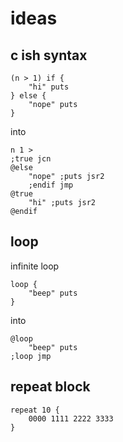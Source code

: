 # ideas

## c ish syntax

    (n > 1) if {
        "hi" puts
    } else {
        "nope" puts
    }

into

    n 1 >
    ;true jcn
    @else
        "nope" ;puts jsr2
        ;endif jmp
    @true
        "hi" ;puts jsr2
    @endif

## loop

infinite loop

    loop {
        "beep" puts
    }

into

    @loop
        "beep" puts
    ;loop jmp


## repeat block

    repeat 10 {
        0000 1111 2222 3333
    }

